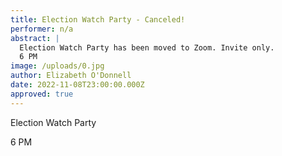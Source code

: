 ```yaml
---
title: Election Watch Party - Canceled!
performer: n/a
abstract: |
  Election Watch Party has been moved to Zoom. Invite only.
  6 PM
image: /uploads/0.jpg
author: Elizabeth O'Donnell
date: 2022-11-08T23:00:00.000Z
approved: true
---
```

Election Watch Party

6﻿ PM
